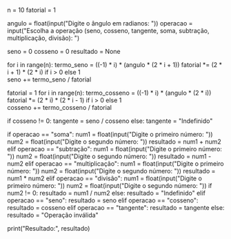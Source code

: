 n = 10 
fatorial = 1

angulo = float(input("Digite o ângulo em radianos: "))
operacao = input("Escolha a operação (seno, cosseno, tangente, soma, subtração, multiplicação, divisão): ")

seno = 0
cosseno = 0
resultado = None

for i in range(n):
    termo_seno = ((-1) * i) * (angulo * (2 * i + 1))
    fatorial *= (2 * i + 1) * (2 * i) if i > 0 else 1  
    seno += termo_seno / fatorial

fatorial = 1
for i in range(n):
    termo_cosseno = ((-1) * i) * (angulo * (2 * i))
    fatorial *= (2 * i) * (2 * i - 1) if i > 0 else 1  
    cosseno += termo_cosseno / fatorial

if cosseno != 0:
    tangente = seno / cosseno
else:
    tangente = "Indefinido"

if operacao == "soma":
    num1 = float(input("Digite o primeiro número: "))
    num2 = float(input("Digite o segundo número: "))
    resultado = num1 + num2
elif operacao == "subtração":
    num1 = float(input("Digite o primeiro número: "))
    num2 = float(input("Digite o segundo número: "))
    resultado = num1 - num2
elif operacao == "multiplicação":
    num1 = float(input("Digite o primeiro número: "))
    num2 = float(input("Digite o segundo número: "))
    resultado = num1 * num2
elif operacao == "divisão":
    num1 = float(input("Digite o primeiro número: "))
    num2 = float(input("Digite o segundo número: "))
    if num2 != 0:
        resultado = num1 / num2
    else:
        resultado = "Indefinido"
elif operacao == "seno":
    resultado = seno
elif operacao == "cosseno":
    resultado = cosseno
elif operacao == "tangente":
    resultado = tangente
else:
    resultado = "Operação inválida"

print("Resultado:", resultado)
